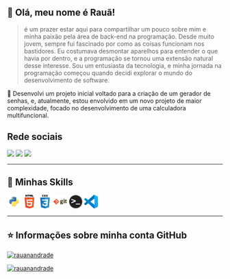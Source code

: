 ## 💜 Olá, meu nome é <strong>Rauã!</strong>

> é um prazer estar aqui para compartilhar um pouco sobre mim e minha paixão pela área de back-end na programação. Desde muito jovem, sempre fui fascinado por como as coisas funcionam nos bastidores. Eu costumava desmontar aparelhos para entender o que havia por dentro, e a programação se tornou uma extensão natural desse interesse. Sou um entusiasta da tecnologia, e minha jornada na programação começou quando decidi explorar o mundo do desenvolvimento de software.

🔭 Desenvolvi um projeto inicial voltado para a criação de um gerador de senhas, e, atualmente, estou envolvido em um novo projeto de maior complexidade, focado no desenvolvimento de uma calculadora multifuncional.

## Rede sociais

<p align="left">
  <a href="https://mail.google.com/mail/u/1/#inbox" alt="Gmail">
  <img src="https://img.shields.io/badge/-Gmail-FF0000?style=flat-square&labelColor=FF0000&logo=gmail&logoColor=white&link=LINK-DO-SEU-GMAIL" /></a>

  <a href="https://www.linkedin.com/in/rauã-andrade" alt="LinkedIn">
  <img src="https://img.shields.io/badge/-Linkedin-0e76a8?style=flat-square&logo=Linkedin&logoColor=white&link=LINK-DO-SEU-LINKEDIN" /></a>

  <a href="https://www.instagram.com/raua.andrade" alt="Instagram">
  <img src="https://img.shields.io/badge/-Instagram-DF0174?style=flat-square&labelColor=DF0174&logo=instagram&logoColor=white&link=LINK-DO-SEU-INSTAGRAM"/></a>
</p>

---

## 🚀 Minhas Skills

<code><img height="32" src="https://raw.githubusercontent.com/github/explore/80688e429a7d4ef2fca1e82350fe8e3517d3494d/topics/python/python.png"></code>
<code><img height="32" src="https://raw.githubusercontent.com/github/explore/80688e429a7d4ef2fca1e82350fe8e3517d3494d/topics/html/html.png" alt="HTML5"/></code>
<code><img height="32" src="https://raw.githubusercontent.com/github/explore/80688e429a7d4ef2fca1e82350fe8e3517d3494d/topics/css/css.png" alt="CSS"/></code>
<code><img height="32" src="https://raw.githubusercontent.com/github/explore/80688e429a7d4ef2fca1e82350fe8e3517d3494d/topics/git/git.png"></code>
<code><img height="32" src="https://raw.githubusercontent.com/github/explore/80688e429a7d4ef2fca1e82350fe8e3517d3494d/topics/terminal/terminal.png"></code>
<code><img height="32" src="https://raw.githubusercontent.com/github/explore/80688e429a7d4ef2fca1e82350fe8e3517d3494d/topics/visual-studio-code/visual-studio-code.png"></code>

---

## ⭐ Informações sobre minha conta GitHub

[![rauanandrade](https://github-readme-stats.vercel.app/api?username=rauanandrade&theme=radical)](https://github.com/anuraghazra/github-readme-stats)

[![rauanandrade](https://github-readme-stats.vercel.app/api/top-langs/?username=rauanandrade&hide=html&layout=compact&theme=radical)](https://github.com/anuraghazra/github-readme-stats)
